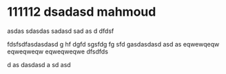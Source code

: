 # 111112 dsadasd mahmoud
asdas
sdasdas
sadasd
sad
as
d
dfdsf

fdsfsdfasdasdasd
g
hf
dgfd
sgsfdg
fg
sfd
gasdasdasd
asd
as
eqwewqeqw
eqweqweqw
eqweqweqwe
dfsdfds

d
as
dasdasd
a
sd
asd
